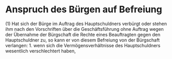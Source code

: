 # Anspruch des Bürgen auf Befreiung

(1) Hat sich der Bürge im Auftrag des Hauptschuldners verbürgt oder stehen ihm nach den Vorschriften über die Geschäftsführung ohne Auftrag wegen der Übernahme der Bürgschaft die Rechte eines Beauftragten gegen den Hauptschuldner zu, so kann er von diesem Befreiung von der Bürgschaft verlangen:  1.
 wenn sich die Vermögensverhältnisse des Hauptschuldners wesentlich verschlechtert haben,